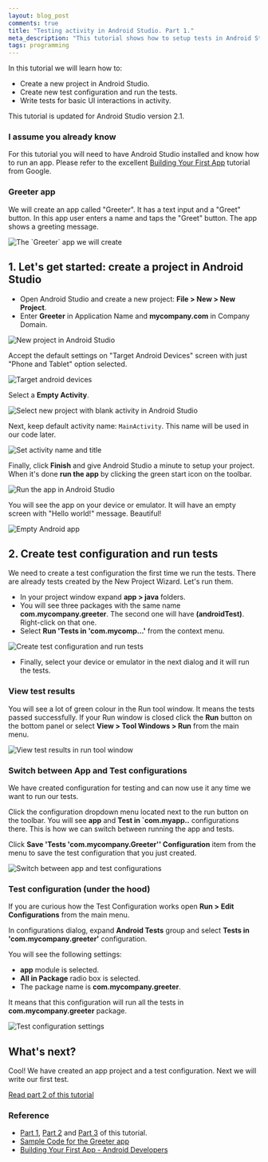 ```yaml
---
layout: blog_post
comments: true
title: "Testing activity in Android Studio. Part 1."
meta_description: "This tutorial shows how to setup tests in Android Studio and write a test for basic UI interactions."
tags: programming
---
```


In this tutorial we will learn how to:

* Create a new project in Android Studio.
* Create new test configuration and run the tests.
* Write tests for basic UI interactions in activity.

This tutorial is updated for Android Studio version 2.1.

### I assume you already know

For this tutorial you will need to have Android Studio installed and know how to run an app. Please refer to the excellent [Building Your First App](https://developer.android.com/training/basics/firstapp/index.html) tutorial from Google.

### Greeter app

We will create an app called "Greeter". It has a text input and a "Greet" button. In this app user enters a name and taps the "Greet" button. The app shows a greeting message.


<img src='/image/blog/2015-03-27-testing-ui-in-android-studio/0100_finished_app_screen.png' alt='The `Greeter` app we will create' class='isMax100PercentWide hasBorderShade90'>





## 1. Let's get started: create a project in Android Studio

* Open Android Studio and create a new project: **File > New > New Project**.
* Enter **Greeter** in Application Name and **mycompany.com** in Company Domain.

<img src='/image/blog/2015-03-27-testing-ui-in-android-studio/0110_new_project_in_android_studio.png' alt='New project in Android Studio' class='isMax100PercentWide hasBorderShade90'>

Accept the default settings on "Target Android Devices" screen with just "Phone and Tablet" option selected.

<img src='/image/blog/2015-03-27-testing-ui-in-android-studio/0115_new_project_in_android_studio_form_activity.png' alt='Target android devices' class='isMax100PercentWide hasBorderShade90'>

Select a **Empty Activity**.

<img src='/image/blog/2015-03-27-testing-ui-in-android-studio/0120_new_project_select_empty_activity_in_android_studio.png' alt='Select new project with blank activity in Android Studio' class='isMax100PercentWide hasBorderShade90'>

Next, keep default activity name: `MainActivity`. This name will be used in our code later.

<img src='/image/blog/2015-03-27-testing-ui-in-android-studio/0130_set_activity_name_and_title_in_android_studio.png' alt='Set activity name and title' class='isMax100PercentWide hasBorderShade90'>

Finally, click **Finish** and give Android Studio a minute to setup your project. When it's done **run the app** by clicking the green start icon on the toolbar.

<img src='/image/blog/2015-03-27-testing-ui-in-android-studio/0140_run_android_studio_project.png' alt='Run the app in Android Studio' class='isMax100PercentWide hasBorderShade90'>

You will see the app on your device or emulator. It will have an empty screen with "Hello world!" message. Beautiful!

<img src='/image/blog/2015-03-27-testing-ui-in-android-studio/0300_empty_app_first_run.png' alt='Empty Android app' class='isMax100PercentWide hasBorderShade90'>






## 2. Create test configuration and run tests

We need to create a test configuration the first time we run the tests. There are already tests created by the New Project Wizard. Let's run them.

* In your project window expand **app > java** folders.
* You will see three packages with the same name **com.mycompany.greeter**. The second one will have **(androidTest)**. Right-click on that one.
* Select **Run  'Tests in 'com.mycomp...'** from the context menu.

<img src='/image/blog/2015-03-27-testing-ui-in-android-studio/0200_create_test_configuration_in_android_studio.png' alt='Create test configuration and run tests' class='isMax100PercentWide hasBorderShade90'>

* Finally, select your device or emulator in the next dialog and it will run the tests.



### View test results

You will see a lot of green colour in the Run tool window. It means the tests passed successfully.
If your Run window is closed click the **Run** button on the bottom panel or select **View > Tool Windows > Run** from the main menu.

<img src='/image/blog/2015-03-27-testing-ui-in-android-studio/0210_view_test_results_in_run_tool_window_in_android_studio.png' alt='View test results in run tool window' class='isMax100PercentWide hasBorderShade90'>

### Switch between App and Test configurations

We have created configuration for testing and can now use it any time we want to run our tests.

Click the configuration dropdown menu located next to the run button on the toolbar. You will see **app** and **Test in `com.myapp..** configurations there. This is how we can switch between running the app and tests.

Click **Save 'Tests 'com.mycompany.Greeter'' Configuration** item from the menu to save the test configuration that you just created.

<img src='/image/blog/2015-03-27-testing-ui-in-android-studio/0220_switch_between_app_and_tests_in_android_studio.png' alt='Switch between app and test configurations' class='isMax100PercentWide hasBorderShade90'>

### Test configuration (under the hood)

If you are curious how the Test Configuration works open **Run > Edit Configurations** from the main menu.

In configurations dialog, expand **Android Tests** group and select **Tests in 'com.mycompany.greeter'** configuration.

You will see the following settings:

* **app** module is selected.
* **All in Package** radio box is selected.
* The package name is **com.mycompany.greeter**.

It means that this configuration will run all the tests in **com.mycompany.greeter** package.


<img src='/image/blog/2015-03-27-testing-ui-in-android-studio/0230_test_configuration_settings_in_android_studio.png' alt='Test configuration settings' class='isMax100PercentWide hasBorderShade90'>





## What's next?

Cool! We have created an app project and a test configuration. Next we will write our first test.

[Read part 2 of this tutorial](/blog/testing-activity-in-android-studio-tutorial-part-2/)





### Reference

* [Part 1](/blog/testing-activity-in-android-studio-tutorial-part-1/), [Part 2](/blog/testing-activity-in-android-studio-tutorial-part-2/) and [Part 3](/blog/testing-activity-in-android-studio-tutorial-part-3/) of this tutorial.
* [Sample Code for the Greeter app](https://github.com/evgenyneu/greeter-android)
* [Building Your First App - Android Developers](https://developer.android.com/training/basics/firstapp/index.html)





